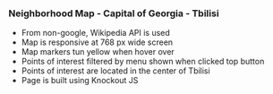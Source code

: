 ### Neighborhood Map - Capital of Georgia - Tbilisi
* From non-google, Wikipedia API is used
* Map is responsive at 768 px wide screen
* Map markers tun yellow when hover over
* Points of interest filtered by menu shown when clicked top button
* Points of interest are located in the center of Tbilisi
* Page is built using Knockout JS